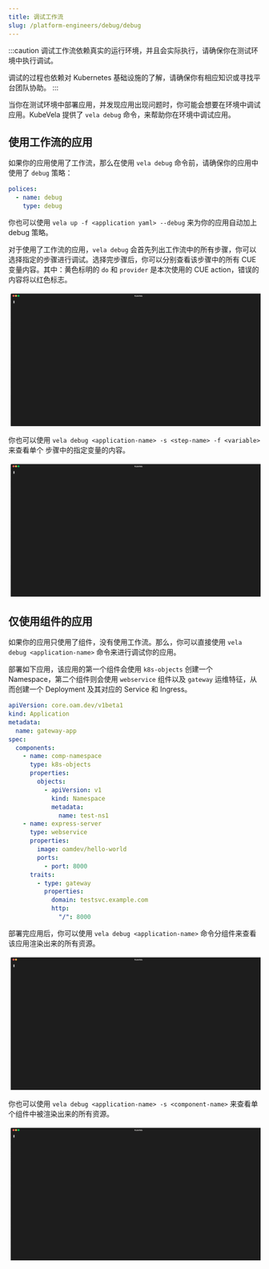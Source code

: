 ```yaml
---
title: 调试工作流
slug: /platform-engineers/debug/debug
---
```


:::caution
调试工作流依赖真实的运行环境，并且会实际执行，请确保你在测试环境中执行调试。

调试的过程也依赖对 Kubernetes 基础设施的了解，请确保你有相应知识或寻找平台团队协助。
:::

当你在测试环境中部署应用，并发现应用出现问题时，你可能会想要在环境中调试应用。KubeVela 提供了 `vela debug` 命令，来帮助你在环境中调试应用。

## 使用工作流的应用

如果你的应用使用了工作流，那么在使用 `vela debug` 命令前，请确保你的应用中使用了 `debug` 策略：

```yaml
polices:
  - name: debug
    type: debug
```

你也可以使用 `vela up -f <application yaml> --debug` 来为你的应用自动加上 debug 策略。

对于使用了工作流的应用，`vela debug` 会首先列出工作流中的所有步骤，你可以选择指定的步骤进行调试。选择完步骤后，你可以分别查看该步骤中的所有 CUE 变量内容。其中：黄色标明的 `do` 和 `provider` 是本次使用的 CUE action，错误的内容将以红色标志。

![](../../../../../../docs/resources/kubevela-net/images/1.4/debug-workflow.gif)

你也可以使用 `vela debug <application-name> -s <step-name> -f <variable>` 来查看单个 步骤中的指定变量的内容。

![](../../../../../../docs/resources/kubevela-net/images/1.4/debug-workflow-focus.gif)

## 仅使用组件的应用

如果你的应用只使用了组件，没有使用工作流。那么，你可以直接使用 `vela debug <application-name>` 命令来进行调试你的应用。

部署如下应用，该应用的第一个组件会使用 `k8s-objects` 创建一个 Namespace，第二个组件则会使用 `webservice` 组件以及 `gateway` 运维特征，从而创建一个 Deployment 及其对应的 Service 和 Ingress。

```yaml
apiVersion: core.oam.dev/v1beta1
kind: Application
metadata:
  name: gateway-app
spec:
  components:
    - name: comp-namespace
      type: k8s-objects
      properties:
        objects:
          - apiVersion: v1
            kind: Namespace
            metadata:
              name: test-ns1
    - name: express-server
      type: webservice
      properties:
        image: oamdev/hello-world
        ports:
          - port: 8000
      traits:
        - type: gateway
          properties:
            domain: testsvc.example.com
            http:
              "/": 8000
```

部署完应用后，你可以使用 `vela debug <application-name>` 命令分组件来查看该应用渲染出来的所有资源。

![](../../../../../../docs/resources/kubevela-net/images/1.4/debug-application.gif)

你也可以使用 `vela debug <application-name> -s <component-name>` 来查看单个组件中被渲染出来的所有资源。

![](../../../../../../docs/resources/kubevela-net/images/1.4/debug-application-comp.gif)
